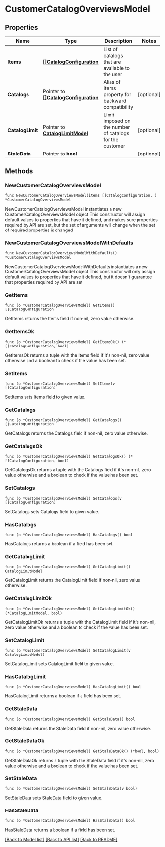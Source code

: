 # CustomerCatalogOverviewsModel

## Properties

Name | Type | Description | Notes
------------ | ------------- | ------------- | -------------
**Items** | [**[]CatalogConfiguration**](CatalogConfiguration.md) | List of catalogs that are available to the user | 
**Catalogs** | Pointer to [**[]CatalogConfiguration**](CatalogConfiguration.md) | Alias of Items property for backward compatibility | [optional] 
**CatalogLimit** | Pointer to [**CatalogLimitModel**](CatalogLimitModel.md) | Limit imposed on the number of catalogs for the customer | [optional] 
**StaleData** | Pointer to **bool** |  | [optional] 

## Methods

### NewCustomerCatalogOverviewsModel

`func NewCustomerCatalogOverviewsModel(items []CatalogConfiguration, ) *CustomerCatalogOverviewsModel`

NewCustomerCatalogOverviewsModel instantiates a new CustomerCatalogOverviewsModel object
This constructor will assign default values to properties that have it defined,
and makes sure properties required by API are set, but the set of arguments
will change when the set of required properties is changed

### NewCustomerCatalogOverviewsModelWithDefaults

`func NewCustomerCatalogOverviewsModelWithDefaults() *CustomerCatalogOverviewsModel`

NewCustomerCatalogOverviewsModelWithDefaults instantiates a new CustomerCatalogOverviewsModel object
This constructor will only assign default values to properties that have it defined,
but it doesn't guarantee that properties required by API are set

### GetItems

`func (o *CustomerCatalogOverviewsModel) GetItems() []CatalogConfiguration`

GetItems returns the Items field if non-nil, zero value otherwise.

### GetItemsOk

`func (o *CustomerCatalogOverviewsModel) GetItemsOk() (*[]CatalogConfiguration, bool)`

GetItemsOk returns a tuple with the Items field if it's non-nil, zero value otherwise
and a boolean to check if the value has been set.

### SetItems

`func (o *CustomerCatalogOverviewsModel) SetItems(v []CatalogConfiguration)`

SetItems sets Items field to given value.


### GetCatalogs

`func (o *CustomerCatalogOverviewsModel) GetCatalogs() []CatalogConfiguration`

GetCatalogs returns the Catalogs field if non-nil, zero value otherwise.

### GetCatalogsOk

`func (o *CustomerCatalogOverviewsModel) GetCatalogsOk() (*[]CatalogConfiguration, bool)`

GetCatalogsOk returns a tuple with the Catalogs field if it's non-nil, zero value otherwise
and a boolean to check if the value has been set.

### SetCatalogs

`func (o *CustomerCatalogOverviewsModel) SetCatalogs(v []CatalogConfiguration)`

SetCatalogs sets Catalogs field to given value.

### HasCatalogs

`func (o *CustomerCatalogOverviewsModel) HasCatalogs() bool`

HasCatalogs returns a boolean if a field has been set.

### GetCatalogLimit

`func (o *CustomerCatalogOverviewsModel) GetCatalogLimit() CatalogLimitModel`

GetCatalogLimit returns the CatalogLimit field if non-nil, zero value otherwise.

### GetCatalogLimitOk

`func (o *CustomerCatalogOverviewsModel) GetCatalogLimitOk() (*CatalogLimitModel, bool)`

GetCatalogLimitOk returns a tuple with the CatalogLimit field if it's non-nil, zero value otherwise
and a boolean to check if the value has been set.

### SetCatalogLimit

`func (o *CustomerCatalogOverviewsModel) SetCatalogLimit(v CatalogLimitModel)`

SetCatalogLimit sets CatalogLimit field to given value.

### HasCatalogLimit

`func (o *CustomerCatalogOverviewsModel) HasCatalogLimit() bool`

HasCatalogLimit returns a boolean if a field has been set.

### GetStaleData

`func (o *CustomerCatalogOverviewsModel) GetStaleData() bool`

GetStaleData returns the StaleData field if non-nil, zero value otherwise.

### GetStaleDataOk

`func (o *CustomerCatalogOverviewsModel) GetStaleDataOk() (*bool, bool)`

GetStaleDataOk returns a tuple with the StaleData field if it's non-nil, zero value otherwise
and a boolean to check if the value has been set.

### SetStaleData

`func (o *CustomerCatalogOverviewsModel) SetStaleData(v bool)`

SetStaleData sets StaleData field to given value.

### HasStaleData

`func (o *CustomerCatalogOverviewsModel) HasStaleData() bool`

HasStaleData returns a boolean if a field has been set.


[[Back to Model list]](../README.md#documentation-for-models) [[Back to API list]](../README.md#documentation-for-api-endpoints) [[Back to README]](../README.md)


